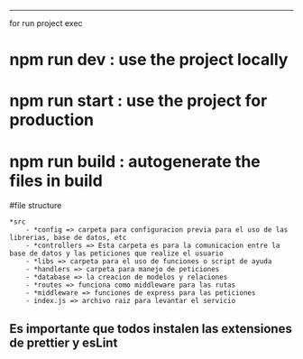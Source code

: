 ---

for run project exec

# npm run dev : use the project locally

# npm run start : use the project for production

# npm run build : autogenerate the files in build

#file structure

    *src
        - *config => carpeta para configuracion previa para el uso de las librerias, base de datos, etc
        - *controllers => Esta carpeta es para la comunicacion entre la base de datos y las peticiones que realize el usuario
        - *libs => carpeta para el uso de funciones o script de ayuda
        - *handlers => carpeta para manejo de peticiones
        - *database => la creacion de modelos y relaciones
        - *routes => funciona como middleware para las rutas
        - *middleware => funciones de express para las peticiones
        - index.js => archivo raiz para levantar el servicio

## Es importante que todos instalen las extensiones de prettier y esLint
